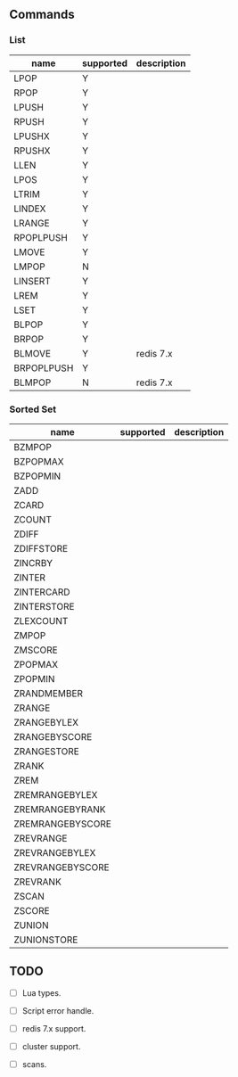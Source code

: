 ## Commands
### List
|name|supported|description|
|-----|-----|-----|
|LPOP|Y||
|RPOP|Y||
|LPUSH|Y||
|RPUSH|Y||
|LPUSHX|Y||
|RPUSHX|Y||
|LLEN|Y||
|LPOS|Y||
|LTRIM|Y||
|LINDEX|Y||
|LRANGE|Y||
|RPOPLPUSH|Y||
|LMOVE|Y||
|LMPOP|N||
|LINSERT|Y||
|LREM|Y||
|LSET|Y||
|BLPOP|Y||
|BRPOP|Y||
|BLMOVE|Y|redis 7.x|
|BRPOPLPUSH|Y||
|BLMPOP|N|redis 7.x|

### Sorted Set
|name|supported|description|
|-----|-----|-----|
|BZMPOP|||
|BZPOPMAX|||
|BZPOPMIN|||
|ZADD|||
|ZCARD|||
|ZCOUNT|||
|ZDIFF|||
|ZDIFFSTORE|||
|ZINCRBY|||
|ZINTER|||
|ZINTERCARD|||
|ZINTERSTORE|||
|ZLEXCOUNT|||
|ZMPOP|||
|ZMSCORE|||
|ZPOPMAX|||
|ZPOPMIN|||
|ZRANDMEMBER|||
|ZRANGE|||
|ZRANGEBYLEX|||
|ZRANGEBYSCORE|||
|ZRANGESTORE|||
|ZRANK|||
|ZREM|||
|ZREMRANGEBYLEX|||
|ZREMRANGEBYRANK|||
|ZREMRANGEBYSCORE|||
|ZREVRANGE|||
|ZREVRANGEBYLEX|||
|ZREVRANGEBYSCORE|||
|ZREVRANK|||
|ZSCAN|||
|ZSCORE|||
|ZUNION|||
|ZUNIONSTORE|||

## TODO
-[ ] Lua types.  
-[ ] Script error handle.  
-[ ] redis 7.x support.  
-[ ] cluster support.  
-[ ] scans.      

  


